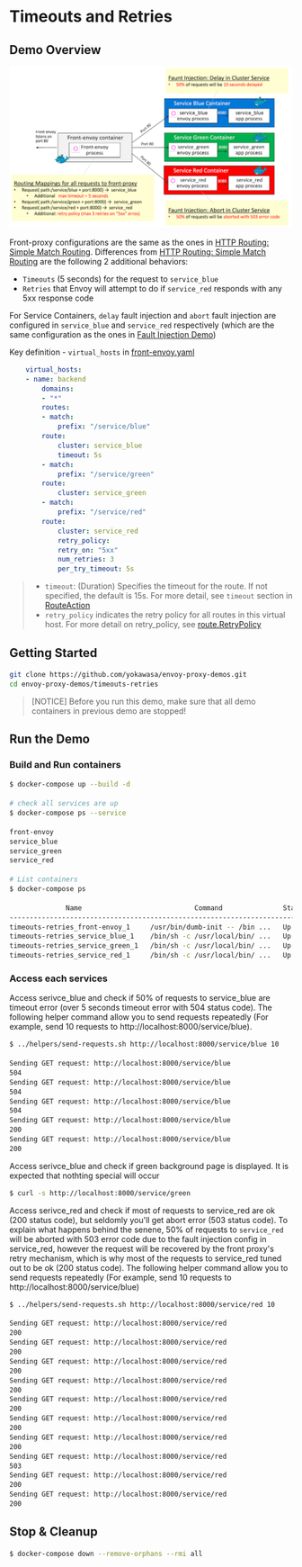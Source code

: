 # Timeouts and Retries

## Demo Overview

![](../assets/demo-timeouts-retries.png)

Front-proxy configurations are the same as the ones in [HTTP Routing: Simple Match Routing](../httproute-simple-match). Differences from [HTTP Routing: Simple Match Routing](../httproute-simple-match) are the following 2 additional behaviors:
- `Timeouts` (5 seconds) for the request to `service_blue`
- `Retries` that Envoy will attempt to do if `service_red` responds with any 5xx response code

For Service Containers, `delay` fault injection and `abort` fault injection are configured in `service_blue` and `service_red` respectively (which are the same configuration as the ones in [Fault Injection Demo](../fault-injection))

Key definition - `virtual_hosts` in [front-envoy.yaml](front-envoy.yaml)
```yaml
    virtual_hosts:
    - name: backend
        domains:
        - "*"
        routes:
        - match:
            prefix: "/service/blue"
        route:
            cluster: service_blue
            timeout: 5s
        - match:
            prefix: "/service/green"
        route:
            cluster: service_green
        - match:
            prefix: "/service/red"
        route:
            cluster: service_red
            retry_policy:
            retry_on: "5xx"
            num_retries: 3
            per_try_timeout: 5s
```
> - `timeout`:  (Duration) Specifies the timeout for the route. If not specified, the default is 15s. For more detail, see `timeout` section in [RouteAction](https://www.envoyproxy.io/docs/envoy/v1.5.0/api-v2/rds.proto#routeaction)
> - `retry_policy` indicates the retry policy for all routes in this virtual host. For more detail on retry_policy, see [route.RetryPolicy](https://www.envoyproxy.io/docs/envoy/latest/api-v2/api/v2/route/route.proto.html#envoy-api-msg-route-retrypolicy)

## Getting Started
```sh
git clone https://github.com/yokawasa/envoy-proxy-demos.git
cd envoy-proxy-demos/timeouts-retries
```
> [NOTICE] Before you run this demo, make sure that all demo containers in previous demo are stopped!

## Run the Demo

### Build and Run containers

```sh
$ docker-compose up --build -d

# check all services are up
$ docker-compose ps --service

front-envoy
service_blue
service_green
service_red

# List containers
$ docker-compose ps

              Name                            Command               State                            Ports
-----------------------------------------------------------------------------------------------------------------------------------
timeouts-retries_front-envoy_1     /usr/bin/dumb-init -- /bin ...   Up      10000/tcp, 0.0.0.0:8000->80/tcp, 0.0.0.0:8001->8001/tcp
timeouts-retries_service_blue_1    /bin/sh -c /usr/local/bin/ ...   Up      10000/tcp, 80/tcp
timeouts-retries_service_green_1   /bin/sh -c /usr/local/bin/ ...   Up      10000/tcp, 80/tcp
timeouts-retries_service_red_1     /bin/sh -c /usr/local/bin/ ...   Up      10000/tcp, 80/tcp
```

### Access each services

Access serivce_blue and check if 50% of requests to service_blue are timeout error (over 5 seconds timeout error with 504 status code). The following helper command allow you to send requests repeatedly (For example, send 10 requests to http://localhost:8000/service/blue).

```sh
$ ../helpers/send-requests.sh http://localhost:8000/service/blue 10

Sending GET request: http://localhost:8000/service/blue
504
Sending GET request: http://localhost:8000/service/blue
504
Sending GET request: http://localhost:8000/service/blue
504
Sending GET request: http://localhost:8000/service/blue
200
Sending GET request: http://localhost:8000/service/blue
200
```

Access serivce_blue and check if green background page is displayed. It is expected that nothting special will occur

```sh
$ curl -s http://localhost:8000/service/green
```

Access serivce_red and check if most of requests to service_red are ok (200 status code), but seldomly you'll get abort error (503 status code). To explain what happens behind the senene, 50% of requests to  `service_red` will be aborted with 503 error code due to the fault injection config in service_red, however the request will be recovered by the front proxy's retry mechanism, which is why most of the requests to service_red tuned out to be ok (200 status code). The following helper command allow you to send requests repeatedly (For example, send 10 requests to http://localhost:8000/service/blue)

```sh
$ ../helpers/send-requests.sh http://localhost:8000/service/red 10

Sending GET request: http://localhost:8000/service/red
200
Sending GET request: http://localhost:8000/service/red
200
Sending GET request: http://localhost:8000/service/red
200
Sending GET request: http://localhost:8000/service/red
200
Sending GET request: http://localhost:8000/service/red
200
Sending GET request: http://localhost:8000/service/red
200
Sending GET request: http://localhost:8000/service/red
200
Sending GET request: http://localhost:8000/service/red
503
Sending GET request: http://localhost:8000/service/red
200
Sending GET request: http://localhost:8000/service/red
200
```

## Stop & Cleanup

```sh
$ docker-compose down --remove-orphans --rmi all
```